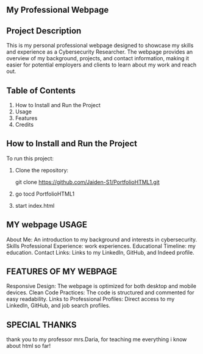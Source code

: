 ## My Professional Webpage

## Project Description
This is my personal professional webpage designed to showcase my skills and experience as a Cybersecurity Researcher. The webpage provides an overview of my background, projects, and contact information, making it easier for potential employers and clients to learn about my work and reach out.

## Table of Contents
1. How to Install and Run the Project
2. Usage
3. Features
4. Credits

## How to Install and Run the Project
To run this project:

1. Clone the repository:

   git clone https://github.com/Jaiden-S1/PortfolioHTML1.git

2. go tocd PortfolioHTML1
3. start index.html

## MY webpage USAGE
About Me: An introduction to my background and interests in cybersecurity.
Skills
Professional Experience: work experiences.
Educational Timeline: my education.
Contact Links: Links to my LinkedIn, GitHub, and Indeed profile.

## FEATURES OF MY WEBPAGE

Responsive Design: The webpage is optimized for both desktop and mobile devices.
Clean Code Practices: The code is structured and commented for easy readability.
Links to Professional Profiles: Direct access to my LinkedIn, GitHub, and job search profiles.

## SPECIAL THANKS
thank you to my professor mrs.Daria, for teaching me everything i know about html so far!

